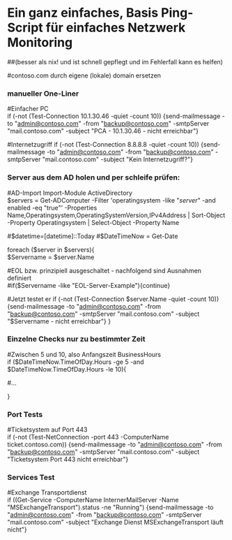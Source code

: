 # Ein ganz einfaches, Basis Ping-Script für einfaches Netzwerk Monitoring 
##(besser als nix! und ist schnell gepflegt und im Fehlerfall kann es helfen)  

#contoso.com durch eigene (lokale) domain ersetzen

### manueller One-Liner  

#Einfacher PC  
if (-not (Test-Connection 10.1.30.46 -quiet -count 10)) {send-mailmessage -to "admin@contoso.com" -from "backup@contoso.com" -smtpServer "mail.contoso.com" -subject "PCA - 10.1.30.46 - nicht erreichbar"}

#Internetzugriff
if (-not (Test-Connection 8.8.8.8 -quiet -count 10)) {send-mailmessage -to "admin@contoso.com" -from "backup@contoso.com" -smtpServer "mail.contoso.com" -subject "Kein Internetzugriff?"}  

### Server aus dem AD holen und per schleife prüfen:  

#AD-Import
Import-Module ActiveDirectory  
$servers = Get-ADComputer -Filter 'operatingsystem -like "*server*" -and enabled -eq "true"' -Properties Name,Operatingsystem,OperatingSystemVersion,IPv4Address | Sort-Object -Property Operatingsystem | Select-Object -Property Name  

#$datetime=[datetime]::Today  
#$DateTimeNow = Get-Date  

foreach ($server in $servers){  
$Servername = $server.Name  

#EOL bzw. prinzipiell ausgeschaltet  - nachfolgend sind Ausnahmen definiert  
#if($Servername -like "EOL-Server-Example"){continue}  

#Jetzt testet er
if (-not (Test-Connection $server.Name -quiet -count 10)) {send-mailmessage -to "admin@contoso.com" -from "backup@contoso.com" -smtpServer "mail.contoso.com" -subject "$Servername - nicht erreichbar"}
}

### Einzelne Checks nur zu bestimmter Zeit  

#Zwischen 5 und 10, also Anfangszeit BusinessHours  
if ($DateTimeNow.TimeOfDay.Hours -ge 5 -and $DateTimeNow.TimeOfDay.Hours -le 10){  

#...  

}  


### Port Tests  

#Ticketsystem auf Port 443  
if (-not (Test-NetConnection -port 443 -ComputerName ticket.contoso.com)) {send-mailmessage -to "admin@contoso.com" -from "backup@contoso.com" -smtpServer "mail.contoso.com" -subject "Ticketsystem Port 443 nicht erreichbar"}  

### Services Test

#Exchange Transportdienst  
if ((Get-Service -ComputerName InternerMailServer -Name "MSExchangeTransport").status -ne "Running") {send-mailmessage -to "admin@contoso.com" -from "backup@contoso.com" -smtpServer "mail.contoso.com" -subject "Exchange Dienst MSExchangeTransport läuft nicht"}  

